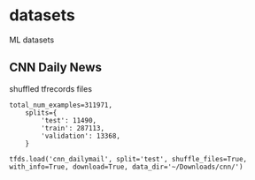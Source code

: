 # datasets
ML datasets

## CNN Daily News
shuffled tfrecords files
```
total_num_examples=311971,
    splits={
        'test': 11490,
        'train': 287113,
        'validation': 13368,
    }
```
``` tfds.load('cnn_dailymail', split='test', shuffle_files=True, with_info=True, download=True, data_dir='~/Downloads/cnn/') ```
